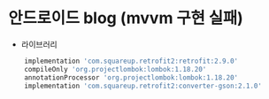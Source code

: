 # 안드로이드 blog (mvvm 구현 실패)

* 라이브러리
```gradle
    implementation 'com.squareup.retrofit2:retrofit:2.9.0'
    compileOnly 'org.projectlombok:lombok:1.18.20'
    annotationProcessor 'org.projectlombok:lombok:1.18.20'
    implementation 'com.squareup.retrofit2:converter-gson:2.1.0'
```

